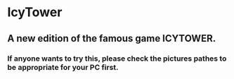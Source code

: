 # IcyTower
## A new edition of the famous game ICYTOWER.

### If anyone wants to try this, please check the pictures pathes to be appropriate for your PC first.
